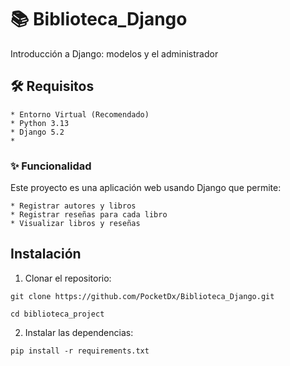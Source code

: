 # 📚 Biblioteca_Django
 Introducción a Django: modelos y el administrador

## 🛠 Requisitos

    * Entorno Virtual (Recomendado)
    * Python 3.13
    * Django 5.2
    * 

### ✨ Funcionalidad

Este proyecto es una aplicación web usando Django que permite:
    
    * Registrar autores y libros
    * Registrar reseñas para cada libro
    * Visualizar libros y reseñas

## Instalación

1. Clonar el repositorio:
```
git clone https://github.com/PocketDx/Biblioteca_Django.git

cd biblioteca_project
```

2. Instalar las dependencias:
```
pip install -r requirements.txt
```